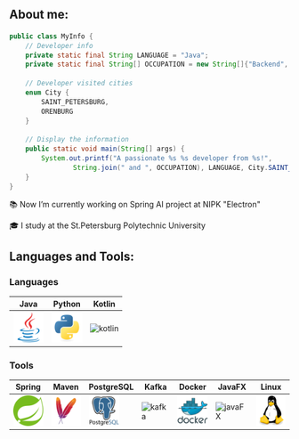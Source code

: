 ## About me:
```java
public class MyInfo {
    // Developer info
    private static final String LANGUAGE = "Java";
    private static final String[] OCCUPATION = new String[]{"Backend", "MLOps"};

    // Developer visited cities
    enum City {
        SAINT_PETERSBURG,
        ORENBURG
    }

    // Display the information
    public static void main(String[] args) {
        System.out.printf("A passionate %s %s developer from %s!",
                String.join(" and ", OCCUPATION), LANGUAGE, City.SAINT_PETERSBURG);
    }
}
```

📚 Now I’m currently working on Spring AI project at NIPK "Electron"

🎓 I study at the St.Petersburg Polytechnic University
## Languages and Tools:
### Languages
| Java | Python | Kotlin |
|----------|----------|----------|
|<img src="https://github.com/devicons/devicon/blob/master/icons/java/java-original.svg" title="Java" alt="Java" width="55" height="55"/>|  <img src="https://github.com/devicons/devicon/blob/master/icons/python/python-original.svg" title="Python"  alt="Python" width="55" height="55"/> |  <img src="https://www.vectorlogo.zone/logos/kotlinlang/kotlinlang-icon.svg" alt="kotlin" width="55" height="55"/> |
### Tools
| Spring | Maven | PostgreSQL | Kafka | Docker | JavaFX | Linux |
|----------|----------|----------|----------|----------|----------|----------|
|<img src="https://github.com/devicons/devicon/blob/master/icons/spring/spring-original.svg" title="Spring" alt="Spring" width="55" height="55"/>| <img src="https://github.com/devicons/devicon/blob/master/icons/maven/maven-original.svg" title="Maven" alt="Maven" width="55" height="55"/>| <img src="https://raw.githubusercontent.com/devicons/devicon/master/icons/postgresql/postgresql-original-wordmark.svg" alt="postgresql" width="55" height="55"/>  | <img src="https://www.vectorlogo.zone/logos/apache_kafka/apache_kafka-icon.svg" alt="kafka" width="55" height="55"/>  |<img src="https://raw.githubusercontent.com/devicons/devicon/master/icons/docker/docker-original-wordmark.svg" alt="docker" width="55" height="55"/>|<img src="https://i1.sndcdn.com/avatars-000040353026-rwzff5-t500x500.jpg" alt="javaFX" width="55" height="55"/> |  <img src="https://raw.githubusercontent.com/devicons/devicon/master/icons/linux/linux-original.svg" alt="linux" width="55" height="55"/> | 
